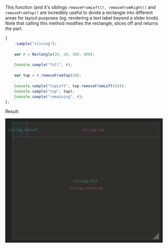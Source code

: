 This function (and it's siblings `removeFromLeft(), removeFromRight()` and `removeFromTop()` are incredibly useful to divide a rectangle into different areas for layout purposes (eg. rendering a text label beyond a slider knob). Note that calling this method modifies the rectangle, slices off and returns the part.

```javascript
{
	.sample("slicing");
	
	var r = Rectangle(20, 20, 500, 400);
	
	Console.sample("full", r);
	
	var top = r.removeFromTop(50);
	
	Console.sample("topLeft", top.removeFromLeft(50));
	Console.sample("top", top);
	Console.sample("remaining", r);
};
```

Result:

![](/images/custom/rect/removeFromBottom.png)